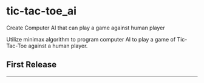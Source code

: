 # tic-tac-toe_ai
Create Computer AI that can play a game against human player

Utilize minimax algorithm to program computer AI to play a game of Tic-Tac-Toe against a human player.

First Release
--------------------------------------------------------

--------------------------------------------------------

